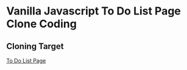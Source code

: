 # Vanilla Javascript To Do List Page Clone Coding

## Cloning Target 
[To Do List Page](https://codepen.io/erinmars/pen/JJObjE)
